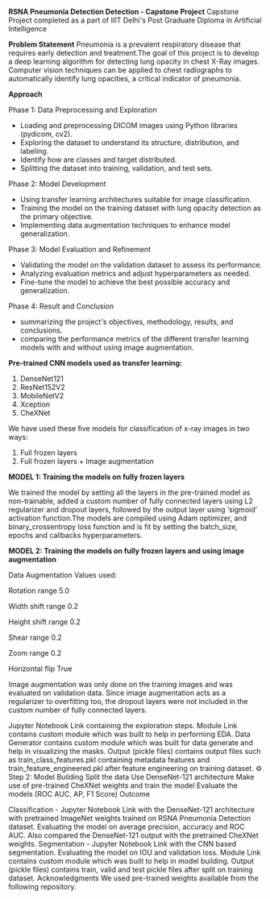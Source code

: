 **RSNA Pneumonia Detection Detection - Capstone Project**
Capstone Project completed as a part of IIIT Delhi's Post Graduate Diploma in Artificial Intelligence


**Problem Statement**
Pneumonia is a prevalent respiratory disease that requires early detection and treatment.The goal of this project is to develop a deep learning algorithm for detecting lung opacity in chest X-Ray images. Computer vision techniques can be applied to chest radiographs to automatically identify lung opacities, a critical indicator of pneumonia.

**Approach**

Phase 1: Data Preprocessing and Exploration
-	Loading and preprocessing DICOM images using Python libraries (pydicom, cv2).
-	Exploring the dataset to understand its structure, distribution, and labeling.
-	Identify how are classes and target distributed.
-	Splitting the dataset into training, validation, and test sets.
	
Phase 2: Model Development
-	Using transfer learning architectures suitable for image classification.
-	Training the model on the training dataset with lung opacity detection as the primary objective.
-	Implementing data augmentation techniques to enhance model generalization.

Phase 3: Model Evaluation and Refinement
-	Validating the model on the validation dataset to assess its performance.
-	Analyzing evaluation metrics and adjust hyperparameters as needed.
-	Fine-tune the model to achieve the best possible accuracy and generalization.
  
Phase 4: Result and Conclusion
-	summarizing the project's objectives, methodology, results, and conclusions.
-	comparing the performance metrics of the different transfer learning models with and without using image augmentation.

**Pre-trained CNN models used as transfer learning:**
1. DenseNet121
2. ResNet152V2
3. MobileNetV2
4. Xception
5. CheXNet

We have used these five models for classification of x-ray images in two ways: 
1.	Full frozen layers
2.	Full frozen layers + Image augmentation


**MODEL 1: Training the models on fully frozen layers**

We trained the model by setting all the layers in the pre-trained model as non-trainable, added a custom number of fully connected layers using L2       regularizer and dropout layers, followed by the output layer using ‘sigmoid’ activation function.The models are compiled using Adam optimizer, and binary_crossentropy loss function and is fit by setting the batch_size, epochs and callbacks hyperparameters.

                                                                                                              
**MODEL 2: Training the models on fully frozen layers and using image augmentation**                                     

Data Augmentation Values used:

Rotation range	        5.0

Width shift range	0.2

Height shift range	0.2

Shear range	        0.2

Zoom range	        0.2

Horizontal flip	        True


Image augmentation was only done on the training images and was evaluated on validation data.
Since image augmentation acts as a regularizer to overfitting too, the dropout layers were not included in the custom number of fully connected layers.


Jupyter Notebook Link containing the exploration steps.
Module Link contains custom module which was built to help in performing EDA.
Data Generator contains custom module which was built for data generate and help in visualizing the masks.
Output (pickle files) contains output files such as train_class_features.pkl containing metadata features and train_feature_engineered.pkl after feature engineering on training dataset.
⚙️ Step 2: Model Building
Split the data
Use DenseNet-121 architecture
Make use of pre-trained CheXNet weights and train the model
Evaluate the models (ROC AUC, AP, F1 Score)
Outcome

Classification - Jupyter Notebook Link with the DenseNet-121 architecture with pretrained ImageNet weights trained on RSNA Pneumonia Detection dataset. Evaluating the model on average precision, accuracy and ROC AUC. Also compared the DenseNet-121 output with the pretrained CheXNet weights.
Segmentation - Jupyter Notebook Link with the CNN based segmentation. Evaluating the model on IOU and validation loss.
Module Link contains custom module which was built to help in model building.
Output (pickle files) contains train, valid and test pickle files after split on training dataset.
Acknowledgments
We used pre-trained weights available from the following repository.
